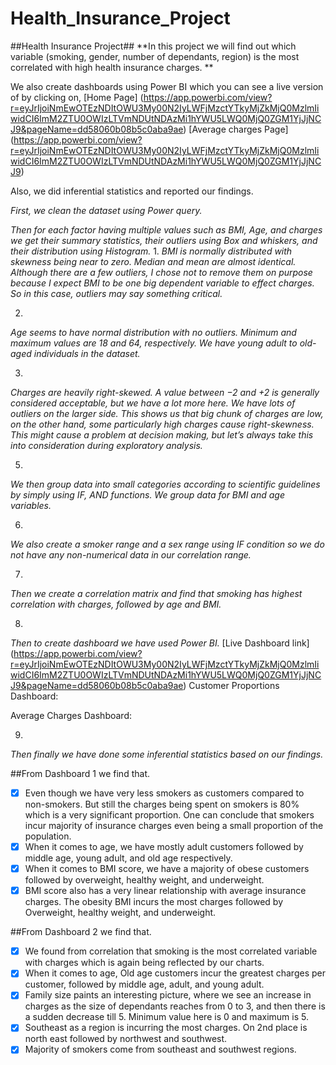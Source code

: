 # Health_Insurance_Project
##Health Insurance Project##
**In this project we will find out which variable (smoking, gender, number of dependants, region) is the most correlated with high health insurance charges. **

We also create dashboards using Power BI which you can see a live version of by clicking on, 
[Home Page] (https://app.powerbi.com/view?r=eyJrIjoiNmEwOTEzNDItOWU3My00N2IyLWFjMzctYTkyMjZkMjQ0MzlmIiwidCI6ImM2ZTU0OWIzLTVmNDUtNDAzMi1hYWU5LWQ0MjQ0ZGM1YjJjNCJ9&pageName=dd58060b08b5c0aba9ae)
[Average charges Page] (https://app.powerbi.com/view?r=eyJrIjoiNmEwOTEzNDItOWU3My00N2IyLWFjMzctYTkyMjZkMjQ0MzlmIiwidCI6ImM2ZTU0OWIzLTVmNDUtNDAzMi1hYWU5LWQ0MjQ0ZGM1YjJjNCJ9)


Also, we did inferential statistics and reported our findings.

*First, we clean the dataset using Power query.*
 

*Then for each factor having multiple values such as BMI, Age, and charges we get their summary statistics, their outliers using Box and whiskers, and their distribution using Histogram.*
1.
*BMI is normally distributed with skewness being near to zero. Median and mean are almost identical. Although there are a few outliers, I chose not to remove them on purpose because I expect BMI to be one big dependent variable to effect charges. So in this case, outliers may say something critical.*
 

2.
*Age seems to have normal distribution with no outliers. Minimum and maximum values are 18 and 64, respectively. We have young adult to old-aged individuals in the dataset.*
 
3.
*Charges are heavily right-skewed. A value between −2 and +2 is generally considered acceptable, but we have a lot more here. We have lots of outliers on the larger side. This shows us that big chunk of charges are low, on the other hand, some particularly high charges cause right-skewness. This might cause a problem at decision making, but let’s always take this into consideration during exploratory analysis.*
 
5.
*We then group data into small categories according to scientific guidelines by simply using IF, AND functions. We group data for BMI and age variables.*
 
6.
*We also create a smoker range and a sex range using IF condition so we do not have any non-numerical data in our correlation range.*
 
7.
*Then we create a correlation matrix and find that smoking has highest correlation with charges, followed by age and BMI.*
 
8.
*Then to create dashboard we have used Power BI.*
[Live Dashboard link] (https://app.powerbi.com/view?r=eyJrIjoiNmEwOTEzNDItOWU3My00N2IyLWFjMzctYTkyMjZkMjQ0MzlmIiwidCI6ImM2ZTU0OWIzLTVmNDUtNDAzMi1hYWU5LWQ0MjQ0ZGM1YjJjNCJ9&pageName=dd58060b08b5c0aba9ae)
Customer Proportions Dashboard:
 
Average Charges Dashboard:
 
9.
*Then finally we have done some inferential statistics based on our findings.*

##From Dashboard 1 we find that.
- [x] Even though we have very less smokers as customers compared to non-smokers. But still the charges being spent on smokers is 80% which is a very significant proportion. One can conclude that smokers incur majority of insurance charges even being a small proportion of the population.
- [x] When it comes to age, we have mostly adult customers followed by middle age, young adult, and old age respectively.
- [x] When it comes to BMI score, we have a majority of obese customers followed by overweight, healthy weight, and underweight.
- [x] BMI score also has a very linear relationship with average insurance charges. The obesity BMI incurs the most charges followed by Overweight, healthy weight, and underweight.

##From Dashboard 2 we find that.
- [x] We found from correlation that smoking is the most correlated variable with charges which is again being reflected by our charts.
- [x] When it comes to age, Old age customers incur the greatest charges per customer, followed by middle age, adult, and young adult.
- [x] Family size paints an interesting picture, where we see an increase in charges as the size of dependants reaches from 0 to 3, and then there is a sudden decrease till 5. Minimum value here is 0 and maximum is 5.
- [x] Southeast as a region is incurring the most charges. On 2nd place is north east followed by northwest and southwest.
- [x] Majority of smokers come from southeast and southwest regions.
